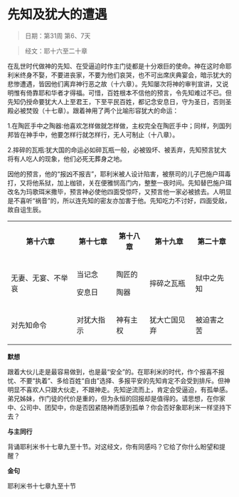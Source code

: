 # 先知及犹大的遭遇 

> 日期：第31周 第6、7天

> 经文：耶十六至二十章

在乱世时代做神的先知、在受逼迫时作主门徒都是十分艰巨的使命。神在这时命耶利米终身不娶，不要进丧家，不要为他们哀哭，也不可出席庆典宴会，暗示犹大的悲惨遭遇，皆因他们离弃神行恶之故（十六章）。先知屡次将神的审判宣讲，又说明惟有倚靠耶和华者才得福。可惜，百姓根本不信他的预言，令先知难过不已。但先知仍授命要犹大人上至君王，下至平民百姓，都记念安息日，守为圣日，否则圣殿必被焚毁（十七章）。跟着神用了两个比喻形容犹大的命运：

1.在陶匠手中之陶器∶他喜欢怎样做就怎样做，主权完全在陶匠手中；同样，列国列邦皆在神手中，他要怎样行就怎样行，无人可制止（十八章）。

2.摔碎的瓦瓶∶犹大国的命运必如碎瓦瓶一般，必被毁坏、被丢弃，先知预言犹大将有人吃人的现象，他们必死无葬身之地。

因他的预言，他的“报凶不报吉”，耶利米被人设计陷害，被祭司的儿子巴施户珥毒打，又将他系狱，加上枷锁，关在便雅悯高门内，整整一夜时间。先知替巴施户珥改名为玛歌珥米撒毕，预言神必使他四面受惊吓，又预言他一家必被掳去。人明显是不喜听“祸音”的，所以连先知的密友亦加害于他。先知吃力不讨好，四面受敌，故自诅生辰。

<table>
 <tbody>
  <tr>
   <th><p>第十六章</p></th>
   <th><p>第十七章</p></th>
   <th><p>第十八章</p></th>
   <th><p>第十九章</p></th>
   <th><p>第二十章</p></th>
  </tr>
  <tr>
   <td><p>无妻、无宴、不举哀</p></td>
   <td><p>当记念</p><p>安息日</p></td>
   <td><p>陶匠的</p><p>陶器</p></td>
   <td><p>摔碎之瓦瓶</p></td>
   <td><p>狱中之先知</p></td>
  </tr>
  <tr>
   <td><p>对先知命令</p></td>
   <td><p>对犹大指示</p></td>
   <td><p>神有主权</p></td>
   <td><p>犹大亡国见弃</p></td>
   <td><p>被迫害之苦</p></td>
  </tr>
 </tbody>
</table>

**默想**

跟着大伙儿走是最容易做到，也是最“安全”的。在耶利米的时代，作个报喜不报忧、不要“执着”、多给百姓“自由”选择、多报平安的先知肯定不会受到排斥。但神明显不喜欢人只跟大伙走，不跟神走。先知逆流而上，肯定会受逼迫，有孤单感。弟兄姊妹，作门徒的代价是重的，但为永恒的回报却是值得的。请思想，在你家中、公司中、团契中，你是否因紧随神而感到孤单？你会否好象耶利米一样坚持下去？

**与主同行**

背诵耶利米书十七章九至十节。对这经文，你有同感吗？它给了你什么盼望和提醒？

**金句**

耶利米书十七章九至十节



